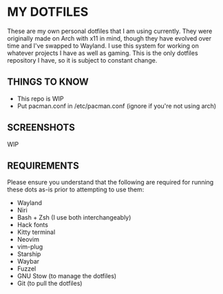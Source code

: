 # MY DOTFILES
These are my own personal dotfiles that I am using currently. They were originally made on Arch with x11 in mind, though they have evolved over time and I've swapped to Wayland. I use this system for working on whatever projects I have as well as gaming. This is the only dotfiles repository I have, so it is subject to constant change.

## THINGS TO KNOW
- This repo is WIP
- Put pacman.conf in /etc/pacman.conf (ignore if you're not using arch)

## SCREENSHOTS
WIP

## REQUIREMENTS
Please ensure you understand that the following are required for running these dots as-is prior to attempting to use them:
- Wayland
- Niri
- Bash + Zsh (I use both interchangeably)
- Hack fonts
- Kitty terminal
- Neovim
- vim-plug
- Starship
- Waybar
- Fuzzel
- GNU Stow (to manage the dotfiles)
- Git (to pull the dotfiles)
